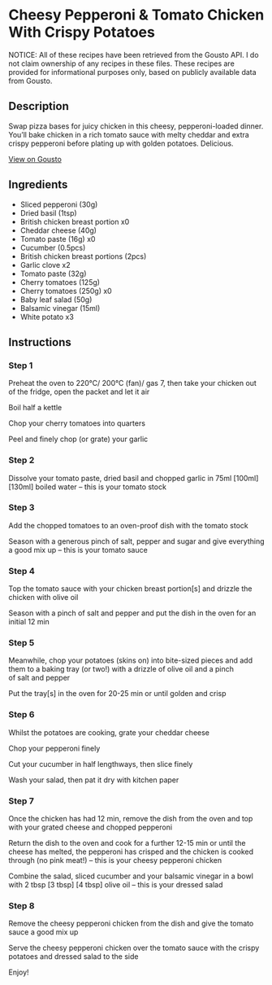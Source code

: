 # Cheesy Pepperoni & Tomato Chicken With Crispy Potatoes

NOTICE: All of these recipes have been retrieved from the Gousto API. I do not claim ownership of any recipes in these files. These recipes are provided for informational purposes only, based on publicly available data from Gousto.

## Description

Swap pizza bases for juicy chicken in this cheesy, pepperoni-loaded dinner. You’ll bake chicken in a rich tomato sauce with melty cheddar and extra crispy pepperoni before plating up with golden potatoes. Delicious.  

[View on Gousto](https://www.gousto.co.uk/recipes/cookbook/cheesy-salami-chicken-with-crispy-potatoes)

## Ingredients

- Sliced pepperoni (30g)
- Dried basil (1tsp)
- British chicken breast portion x0
- Cheddar cheese (40g)
- Tomato paste (16g) x0
- Cucumber (0.5pcs)
- British chicken breast portions (2pcs)
- Garlic clove x2
- Tomato paste (32g)
- Cherry tomatoes (125g)
- Cherry tomatoes (250g) x0
- Baby leaf salad (50g)
- Balsamic vinegar (15ml)
- White potato x3

## Instructions


### Step 1

Preheat the oven to 220°C/ 200°C (fan)/ gas 7, then take your chicken out of the fridge, open the packet and let it air

Boil half a kettle

Chop your cherry tomatoes into quarters

Peel and finely chop (or grate) your garlic


### Step 2

Dissolve your tomato paste, dried basil and chopped garlic in 75ml <span class="text-purple">[100ml]</span> <span class="text-danger">[130ml] </span>boiled water – this is your tomato stock


### Step 3

Add the chopped tomatoes to an oven-proof dish with the tomato stock

Season with a generous pinch of salt, pepper and sugar and give everything a good mix up – this is your tomato sauce


### Step 4

Top the tomato sauce with your chicken breast portion[s] and drizzle the chicken with olive oil

Season with a pinch of salt and pepper and put the dish in the oven for an initial 12 min


### Step 5

Meanwhile, chop your potatoes (skins on) into bite-sized pieces and add them to a baking tray (or two!) with a drizzle of olive oil and a pinch of salt and pepper

Put the tray[s] in the oven for 20-25 min or until golden and crisp


### Step 6

Whilst the potatoes are cooking, grate your cheddar cheese

Chop your pepperoni finely

Cut your cucumber in half lengthways, then slice finely

Wash your salad, then pat it dry with kitchen paper


### Step 7

Once the chicken has had 12 min, remove the dish from the oven and top with your grated cheese and chopped pepperoni

Return the dish to the oven and cook for a further 12-15 min or until the cheese has melted, the pepperoni has crisped and the chicken is cooked through (no pink meat!) – this is your cheesy pepperoni chicken

Combine the salad, sliced cucumber and your balsamic vinegar in a bowl with 2 tbsp <span class="text-purple">[3 tbsp] </span><span class="text-danger">[4 tbsp]</span> olive oil – this is your dressed salad

### Step 8

Remove the cheesy pepperoni chicken from the dish and give the tomato sauce a good mix up

Serve the cheesy pepperoni chicken over the tomato sauce with the crispy potatoes and dressed salad to the side

Enjoy!

